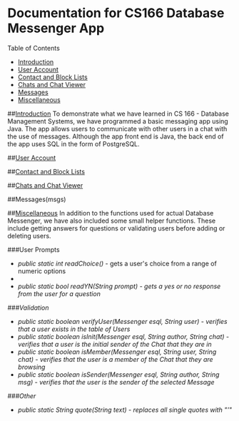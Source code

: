 # Documentation for CS166 Database Messenger App

Table of Contents
* [Introduction](#intro)
* [User Account](#accnt)
* [Contact and Block Lists](#lists)
* [Chats and Chat Viewer](#chat)
* [Messages](#msgs)
* [Miscellaneous](#misc)

##[Introduction](intro)
To demonstrate what we have learned in CS 166 - Database Management Systems, we have programmed a basic messaging app using Java. The app allows users to communicate with other users in a chat with the use of messages. Although the app front end is Java, the back end of the app uses SQL in the form of PostgreSQL.

##[User Account](accnt)

##[Contact and Block Lists](lists)

##[Chats and Chat Viewer](chat)

##Messages(msgs)

##[Miscellaneous](misc)
In addition to the functions used for actual Database Messenger, we have also included some small helper functions. These include getting answers for questions or validating users before adding or deleting users.

###User Prompts
* *public static int readChoice()* - gets a user's choice from a range of numeric options
* *<li><em>public static bool readYN(String prompt)* - gets a yes or no response from the user for a question

###Validation
* *public static boolean verifyUser(Messenger esql, String user)* - verifies that a user exists in the table of Users
* *public static boolean isInit(Messenger esql, String author, String chat)* - verifies that a user is the initial sender of the Chat that they are in
* *public static boolean isMember(Messenger esql, String user, String chat)* - verifies that the user is a member of the Chat that they are browsing
* *public static boolean isSender(Messenger esql, String author, String msg)* - verifies that the user is the sender of the selected Message

###Other
* *public static String quote(String text)* - replaces all single quotes with "\'"
